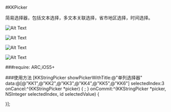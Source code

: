 #KKPicker

简易选择器，包括文本选择，多文本关联选择，省市地区选择，时间选择。

![Alt Text](https://github.com/jaykon/KKPicker/edit/master/KKPickerDemo/RES/1.png "sample")


![Alt Text](https://github.com/jaykon/KKPicker/edit/master/KKPickerDemo/RES/2.png "sample")


![Alt Text](https://github.com/jaykon/KKPicker/edit/master/KKPickerDemo/RES/3.png "sample")

![Alt Text](https://github.com/jaykon/KKPicker/edit/master/KKPickerDemo/RES/4.png "sample")

###require:
ARC,iOS5+

###使用方法
[KKStringPicker showPickerWithTitle:@"单列选择器" data:@[@"KK1",@"KK2",@"KK3",@"KK4",@"KK5",@"KK6"] selectedIndex:3 onCancel:^(KKStringPicker *picker) {
        ;
    } onCommit:^(KKStringPicker *picker, NSInteger selectedIndex, id selectedValue) {

 }];
